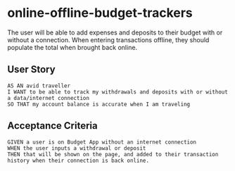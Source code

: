 # online-offline-budget-trackers
The user will be able to add expenses and deposits to their budget with or without a connection. When entering transactions offline, they should populate the total when brought back online.

## User Story
````
AS AN avid traveller
I WANT to be able to track my withdrawals and deposits with or without a data/internet connection
SO THAT my account balance is accurate when I am traveling
````

## Acceptance Criteria
````
GIVEN a user is on Budget App without an internet connection
WHEN the user inputs a withdrawal or deposit
THEN that will be shown on the page, and added to their transaction history when their connection is back online.
````
